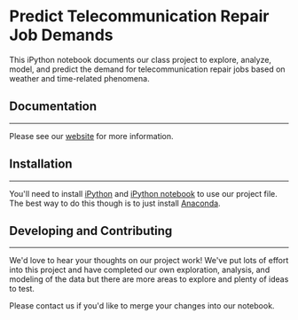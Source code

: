 Predict Telecommunication Repair Job Demands
===================

This iPython notebook documents our class project to explore, analyze, model, and predict the demand for telecommunication repair jobs based on weather and time-related phenomena.  

## Documentation
---------------
Please see our [website](http://dtraviglia.github.io/telecom-job-pyschic/) for more information.  

## Installation
---------------
You'll need to install [iPython](http://ipython.org/install.html) and [iPython notebook](http://ipython.org/install.html) to use our project file.  The best way to do this though is to just install [Anaconda](http://docs.continuum.io/anaconda/install.html).  

## Developing and Contributing
-----------------
We'd love to hear your thoughts on our project work!  We've put lots of effort into this project and have completed our own exploration, analysis, and modeling of the data but there are more areas to explore and plenty of ideas to test.  

Please contact us if you'd like to merge your changes into our notebook. 
